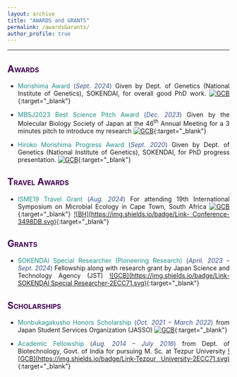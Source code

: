 ```yaml
---
layout: archive
title: "AWARDS and GRANTS"
permalink: /awards&arants/
author_profile: true
---
```

<style> body {text-align: justify} </style> <!-- Justify text. -->

------

## <span style="font-variant:small-caps;"><span style="color:#440154">**Awards**</span></span>

* <span style="color:#21908C">Morishima Award</span> <span style="color:#3B528B">(*Sept. 2024*)</span> Given by Dept. of Genetics (National Institute of Genetics), SOKENDAI, for overall good PhD work. [![GCB](https://img.shields.io/badge/Link-Award-2ECC71.svg)](https://www.nig.ac.jp/nig/phd-program/main-page-top/various-aids-to-students/morishima){:target="_blank"} <br>

* <span style="color:#21908C">MBSJ2023 Best Science Pitch Award</span> <span style="color:#3B528B">(*Dec. 2023*)</span> Given by the Molecular Biology Society of Japan at the 46<sup>th</sup> Annual Meeting for a 3 minutes pitch to introduce my research [![GCB](https://img.shields.io/badge/Link-Award-2ECC71.svg)](https://www2.aeplan.co.jp/mbsj2023/en-index.html){:target="_blank"} <br>

* <span style="color:#21908C">Hiroko Morishima Progress Award</span> <span style="color:#3B528B">(*Sept. 2020*)</span> Given by Dept. of Genetics (National Institute of Genetics), SOKENDAI, for PhD progress presentation. [![GCB](https://img.shields.io/badge/Link-Award-2ECC71.svg)](http://www.nig.ac.jp/nig/phd-program/main-page-top/various-aids-to-students/progress-award){:target="_blank"} <br>

## <span style="font-variant:small-caps;"><span style="color:#440154">**Travel Awards**</span></span>

* <span style="color:#21908C"> ISME19 Travel Grant</span> <span style="color:#3B528B">(*Aug. 2024*)</span> For attending 19th International Symposium on Microbial Ecology in Cape Town, South Africa  [![GCB](https://img.shields.io/badge/Link-Award-2ECC71.svg)](https://www.isme-microbes.org/travel-funds){:target="_blank"}  [![BH](https://img.shields.io/badge/Link- Conference-3498DB.svg)](https://isme19.isme-microbes.org/){:target="_blank"}<br>


## <span style="font-variant:small-caps;"><span style="color:#440154">**Grants**</span></span>

* <span style="color:#21908C">SOKENDAI Special Researcher (Pioneering Research)</span> <span style="color:#3B528B">(*April. 2023 – Sept. 2024*)</span> Fellowship along with research grant by Japan Science and Technology Agency (JST)  [![GCB](https://img.shields.io/badge/Link-SOKENDAI Special Researcher-2ECC71.svg)](https://www.soken.ac.jp/en/campuslife/tuition/sp_researcher_ch/){:target="_blank"} <br>


## <span style="font-variant:small-caps;"><span style="color:#440154">**Scholarships**</span></span>

* <span style="color:#21908C">Monbukagakusho Honors Scholarship</span> <span style="color:#3B528B">(*Oct. 2021 – March 2022*)</span> from Japan Student Services Organization (JASSO)  [![GCB](https://img.shields.io/badge/Link-Scholarship-2ECC71.svg)](https://www.jasso.go.jp/en/ryugaku/scholarship_j/shoreihi/about.html){:target="_blank"} <br>

* <span style="color:#21908C">Academic Fellowship</span> <span style="color:#3B528B">(*Aug. 2014 – July 2016*)</span> from Dept. of Biotechnology, Govt. of India for pursuing M. Sc. at Tezpur University  [![GCB](https://img.shields.io/badge/Link-Tezpur University-2ECC71.svg)](http://www.tezu.ernet.in/dmbbt/){:target="_blank"} <br>
